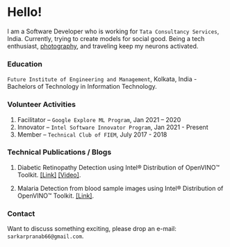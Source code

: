 # Hello!

I am a Software Developer who is working for `Tata Consultancy Services`, India. Currently, trying to create models for social good. Being a tech enthusiast, [photography](https://www.instagram.com/my.fotocraft.in/), and traveling keep my neurons activated.

### Education

`Future Institute of Engineering and Management`, Kolkata, India - Bachelors of Technology in Information Technology.


### Volunteer Activities

1.   Facilitator – `Google Explore ML Program`,   Jan 2021 – 2020
2.  Innovator – `Intel Software Innovator Program`,   Jan 2021 - Present
3.   Member – `Technical Club of FIEM`,  July 2017 - 2018

### Technical Publications / Blogs

1. Diabetic Retinopathy Detection using Intel® Distribution of OpenVINO™ Toolkit. [[Link]](https://devmesh.intel.com/projects/diabetic-retinopathy-detection-using-using-intel-distribution-of-openvino-toolkit) [[Video]](https://youtu.be/agutzaFXGZA).

2. Malaria Detection from blood sample images using Intel® Distribution of OpenVINO™ Toolkit. [[Link]](https://medium.com/intel-software-innovators/malaria-detection-from-blood-sample-images-using-intel-distribution-of-openvino-toolkit-941bc3978bf9).

### Contact

Want to discuss something exciting, please drop an e-mail: `sarkarpranab66@gmail.com`.
